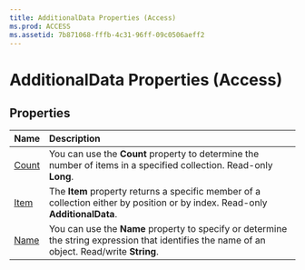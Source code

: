 ```yaml
---
title: AdditionalData Properties (Access)
ms.prod: ACCESS
ms.assetid: 7b871068-fffb-4c31-96ff-09c0506aeff2
---
```



# AdditionalData Properties (Access)

## Properties



|**Name**|**Description**|
|:-----|:-----|
|[Count](additionaldata-count-property-access.md)|You can use the  **Count** property to determine the number of items in a specified collection. Read-only **Long**.|
|[Item](additionaldata-item-property-access.md)|The  **Item** property returns a specific member of a collection either by position or by index. Read-only **AdditionalData**.|
|[Name](additionaldata-name-property-access.md)|You can use the  **Name** property to specify or determine the string expression that identifies the name of an object. Read/write **String**.|

